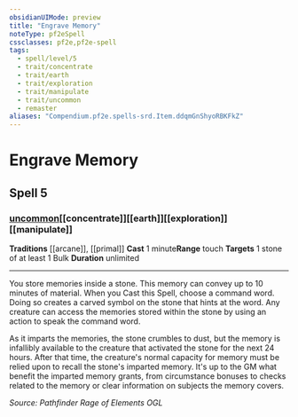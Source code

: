 ```yaml
---
obsidianUIMode: preview
title: "Engrave Memory"
noteType: pf2eSpell
cssclasses: pf2e,pf2e-spell
tags:
  - spell/level/5
  - trait/concentrate
  - trait/earth
  - trait/exploration
  - trait/manipulate
  - trait/uncommon
  - remaster
aliases: "Compendium.pf2e.spells-srd.Item.ddqmGnShyoRBKFkZ" 
---
```

# Engrave Memory   
## Spell 5
### [uncommon](uncommon "Uncommon Rarity Trait")[[concentrate]][[earth]][[exploration]][[manipulate]]
**Traditions** [[arcane]], [[primal]]
**Cast** 1 minute**Range** touch
**Targets** 1 stone of at least 1 Bulk
**Duration** unlimited
* * * 
You store memories inside a stone. This memory can convey up to 10 minutes of material. When you Cast this Spell, choose a command word. Doing so creates a carved symbol on the stone that hints at the word. Any creature can access the memories stored within the stone by using an action to speak the command word.

As it imparts the memories, the stone crumbles to dust, but the memory is infallibly available to the creature that activated the stone for the next 24 hours. After that time, the creature's normal capacity for memory must be relied upon to recall the stone's imparted memory. It's up to the GM what benefit the imparted memory grants, from circumstance bonuses to checks related to the memory or clear information on subjects the memory covers.

*Source: Pathfinder Rage of Elements*
*OGL*